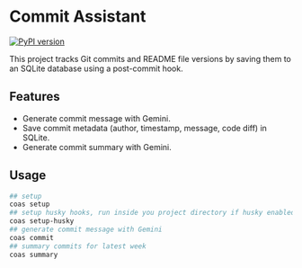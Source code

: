 # Commit Assistant

[![PyPI version](https://badge.fury.io/py/commit-assistant.svg)](https://badge.fury.io/py/commit-assistant)

This project tracks Git commits and README file versions by saving them to an SQLite database using a post-commit hook.

## Features
- Generate commit message with Gemini.
- Save commit metadata (author, timestamp, message, code diff) in SQLite.
- Generate commit summary with Gemini.

## Usage

```bash
## setup 
coas setup
## setup husky hooks, run inside you project directory if husky enabled
coas setup-husky
## generate commit message with Gemini
coas commit
## summary commits for latest week
coas summary
```

